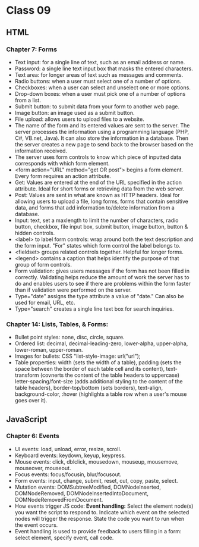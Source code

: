 # Class 09
## HTML
### Chapter 7: Forms
- Text input: for a single line of text, such as an email address or name.
- Password: a single line text input box that masks the entered characters.
- Text area: for longer areas of text such as messages and comments.
- Radio buttons: when a user must select one of a number of options.
- Checkboxes: when a user can select and unselect one or more options.
- Drop-down boxes: when a user must pick one of a number of options from a list.
- Submit button: to submit data from your form to another web page.
- Image button: an image used as a submit button.
- File upload: allows users to upload files to a website.
- The name of the form and its entered values are sent to the server. The server processes the information using a programming language (PHP, C#, VB.net, Java). It can also store the information in a database. Then the server creates a new page to send back to the browser based on the information received.
- The server uses form controls to know which piece of inputted data corresponds with which form element. 
- \<form action="URL" method="get OR post"> begins a form element. Every form requires an action attribute.
- Get: Values are entered at the end of the URL specified in the action attribute. Ideal for short forms or retrieving data from the web server.
- Post: Values are sent in what are known as HTTP headers. Ideal for allowing users to upload a file, long forms, forms that contain sensitive data, and forms that add information to/delete information from a database.
- Input: text, set a maxlength to limit the number of characters, radio button, checkbox, file input box, submit button, image button, button & hidden controls.
- \<label> to label form controls: wrap around both the text description and the form input. "For" states which form control the label belongs to.
- \<fieldset> groups related controls together. Helpful for longer forms.
- \<legend> contains a caption that helps identify the purpose of that group of form controls.
- Form validation: gives users messages if the form has not been filled in correctly. Validating helps reduce the amount of work the server has to do and enables users to see if there are problems within the form faster than if validation were performed on the server.
- Type="date" assigns the type attribute a value of "date." Can also be used for email, URL, etc.
- Type="search" creates a single line text box for search inquiries.

### Chapter 14: Lists, Tables, & Forms:
- Bullet point styles: none, disc, circle, square.
- Ordered list: decimal, decimal-leading-zero, lower-alpha, upper-alpha, lower-roman, upper-roman.
- Images for bullets: CSS "list-style-image: url("url");
- Table properties: width (sets the width of a table), padding (sets the space between the border of each table cell and its content), text-transform (covnerts the content of the table headers to uppercase) letter-spacing/font-size (adds additional styling to the content of the table headers), border-top/bottom (sets borders), text-align, background-color, :hover (highlights a table row when a user's mouse goes over it). 

## JavaScript
### Chapter 6: Events
- UI events: load, unload, error, resize, scroll.
- Keyboard events: keydown, keyup, keypress.
- Mouse events: click, dblclick, mousedown, mouseup, mousemove, mouseover, mouseout.
- Focus events: focus/focusin, blur/focusout.
- Form events: input, change, submit, reset, cut, copy, paste, select.
- Mutation events: DOMSubtreeModified, DOMNodeInserted, DOMNodeRemoved, DOMNodeInsertedIntoDocument,
DOMNodeRemovedFromDocument.
- How events trigger JS code: **Event handling:** Select the element node(s) you want the script to respond to. Indicate which event on the selected nodes will trigger the response. State the code you want to run when the event occurs. 
- Event handling is used to provide feedback to users filling in a form: select element, specify event, call code.